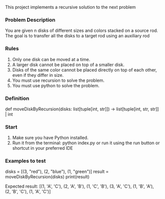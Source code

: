 This project implements a recursive solution to the next problem

### Problem Description

You are given n disks of different sizes and colors stacked on a source rod. The goal is to transfer all
the disks to a target rod using an auxiliary rod

### Rules

1. Only one disk can be moved at a time.
2. A larger disk cannot be placed on top of a smaller disk.
3. Disks of the same color cannot be placed directly on top of each other, even if they differ in
   size.
4. You must use recursion to solve the problem.
5. You must use python to solve the problem.

### Definition

def moveDiskByRecursion(disks: list[tuple[int, str]]) -> list[tuple[int, str, str]] | int

### Start

1. Make sure you have Python installed.
2. Run it from the terminal: python index.py or run it using the run button or shortcut in your preferred IDE

### Examples to test

disks = [(3, "red"), (2, "blue"), (1, "green")]
result = moveDiskByRecursion(disks)
print(result)

Expected result: [(1, 'A', 'C'), (2, 'A', 'B'), (1, 'C', 'B'), (3, 'A', 'C'), (1, 'B', 'A'), (2, 'B', 'C'), (1, 'A', 'C')]
